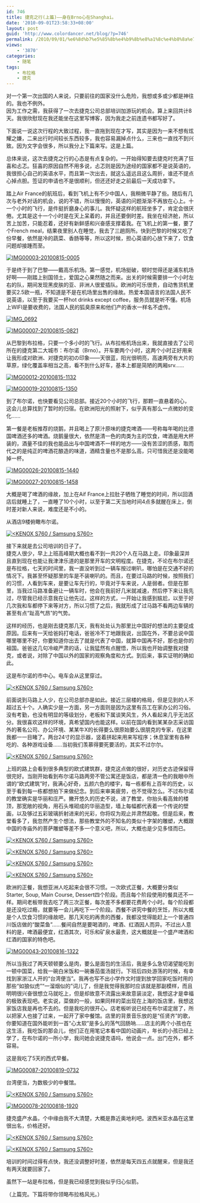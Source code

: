 ```yaml
---
id: 746
title: 捷克之行(上篇)——身在Brno心在Shanghai。
date: '2010-09-01T23:58:33+08:00'
layout: post
guid: 'http://www.colordancer.net/blog/?p=746'
permalink: /2010/09/01/%e6%8d%b7%e5%85%8b%e4%b9%8b%e8%a1%8c%e4%b8%8a%e7%af%87-%e8%ba%ab%e5%9c%a8brno%e5%bf%83%e5%9c%a8shanghai%e3%80%82/
views:
    - '3870'
categories:
    - 随笔
tags:
    - 布拉格
    - 捷克
---
```


对一个第一次出国的人来说，只要前往的国家没什么危险，我想或多或少都是神往的。我也不例外。  
因为工作之需，我获得了一次去捷克公司总部培训加游玩的机会。算上来回共计8天。我很欣慰现在我还能坐在这里写博客，因为我走之前连遗书都写好了。

下面说一说这次行程的大致过程，我一直拖到现在才写，其实是因为一来不想有炫耀之嫌，二来出行时间较长东西较多，我也容易漏掉点什么，三来也一直找不到兴致。因为文字会很多，所以我分上下篇来写。这是上篇。

总体来说，这次去捷克之行的心态是有点复杂的。一开始得知要去捷克时充满了狂喜和忐忑。狂喜的原因自然不用多说，忐忑则是因为途经的国家都不是说英语的，我很担心自己的英语水平，而且第一次出去，就这么遥远且这么周折，谁还不提点心掉点胆。签证的申请也不是很顺利，但还还好走之前最后一天成功拿下。

踏上Air France的航班后，看到飞机上有不少中国人，我稍微平静了些。随后有几次与老外对话的机会，说的不错，所以慢慢的，英语的问题渐渐不再放在心上。十一个小时的飞行，是件挺折磨身心的事儿。我怀疑这样的航班坐多了，肯定会很厌倦。尤其是这十一个小时是在天上呆着的，并且还要倒时差。我坐在经济舱，所以苦上加苦，只能忍着，还好有新鲜感和兴奋感支撑着我。在飞机上的第一餐，要了个French meal，结果夜里别人在睡觉，我去了三趟厕所。快到巴黎的时候又吃了份早餐，依然是冷的蔬菜、香肠等等，所以这时候，担心英语的心放下来了，饮食问题却接踵而至。

[![](http://www.colordancer.net/blog/wp-content/uploads/2010/09/IMG00003-20100815-0005-600x450.jpg "IMG00003-20100815-0005")](http://www.colordancer.net/blog/?attachment_id=749)

于是终于到了巴黎——戴高乐机场。第一感觉，机场挺破，顿时觉得还是浦东机场好啊——刚踏上别国领土，爱国之心果然随之而来。出关的时候需要排一个小时左右的队，期间发现黑皮肤的亚、非洲人很爱插队。欧洲的可乐很贵，自动售货机里要买2.5欧一瓶，不知道是不是在机场里出售的缘故。热爱本国语言的法国人民不说英语，以至于我要买一杯hot drinks except coffee，服务员就是听不懂。机场上WIFI是要收费的，法国人民的狐臭原来和他们产的香水一样名不虚传。

[![](http://www.colordancer.net/blog/wp-content/uploads/2010/09/IMG_0692-600x337.jpg "IMG_0692")](http://www.colordancer.net/blog/?attachment_id=750)  
  
[![](http://www.colordancer.net/blog/wp-content/uploads/2010/09/IMG00007-20100815-0821-600x450.jpg "IMG00007-20100815-0821")](http://www.colordancer.net/blog/?attachment_id=754)

从巴黎到布拉格，只要一个多小时的飞行。从布拉格机场出来，我就直接去了公司所在的捷克第二大城市：布尔诺（Brno）。开车要两个小时，这两个小时正好用来让我形成对欧洲、对捷克的初の印象——天很蓝，阳光很明亮，高速两旁有大片的草原，绿化覆盖率相当之高，看不到什么好车，基本上都是简陋的两厢srv……

[![](http://www.colordancer.net/blog/wp-content/uploads/2010/09/IMG00012-20100815-1132-600x450.jpg "IMG00012-20100815-1132")](http://www.colordancer.net/blog/?attachment_id=755)

[![](http://www.colordancer.net/blog/wp-content/uploads/2010/09/IMG00019-20100815-1350-600x450.jpg "IMG00019-20100815-1350")](http://www.colordancer.net/blog/?attachment_id=756)

到了布尔诺，也快要看见公司总部。接近20个小时的飞行，那颗一直悬着的心，这会儿总算找到了暂时的归宿。在欧洲阳光的照射下，似乎真有那么一点微妙的变化……

第一餐是老板推荐的烧鹅，并且喝上了原汁原味的捷克啤酒——号称每年喝的比德国啤酒还多的啤酒。烧鹅量很大，依然是清一色的肉类为主的饮食，啤酒是用大杯装的，酒量不佳的我也能品出与中国啤酒不一样的地方——没有苦涩的质感，取而代之的是纯正的啤酒花酿造的味道，酒精含量也不是那么高，只可惜我还是没能喝掉一杯。

[![](http://www.colordancer.net/blog/wp-content/uploads/2010/09/IMG00026-20100815-1440-600x450.jpg "IMG00026-20100815-1440")](http://www.colordancer.net/blog/?attachment_id=751)

[![](http://www.colordancer.net/blog/wp-content/uploads/2010/09/IMG00027-20100815-1458-600x450.jpg "IMG00027-20100815-1458")](http://www.colordancer.net/blog/?attachment_id=757)

大概是喝了啤酒的缘故，加上在Aif France上拉肚子牺牲了睡觉的时间，所以回酒店后就睡上了，一直睡了10个小时，以至于第二天当地时间4点多就醒在床上，倒时差对新人来说，难度还是不小的。

从酒店9楼俯瞰布尔诺。

[![](http://www.colordancer.net/blog/wp-content/uploads/2010/09/SDC10516-600x450.jpg "<KENOX S760  / Samsung S760>")](http://www.colordancer.net/blog/?attachment_id=765)

接下来就是去公司培训的日子了。  
捷克人很少，早上上班高峰期大概也看不到一共20个人在马路上走。印象最深并且直到现在也能让我津津乐道的是那里开车的文明程度。在捷克，不论在布尔诺还是布拉格，七天的时间里，我一直没听到过一辆车按过喇叭，哪怕是在交通不好的情况下。我甚至怀疑那里的车是不装喇叭的。而且，在要过马路的时候，按照我们的习惯，人看到车来，是要让车先行的，毕竟对于车来说，人是弱者。但是在那里，当我过马路准备避让一辆车时，他会在我前好几米就减速，然后停下来让我先过，尽管我已经示意我在让他先过。这样的方式，一开始让我感到尴尬，以至于好几次我和车都停下来等对方，所以习惯了之后，我就形成了过马路不看两边车辆的甚至有点“趾高气昂”的气势。

这样的经历，也是刚去捷克那几天，我有处处认为那里比中国好的想法的主要促成原因。后来有一天给爸妈打电话，爸爸冷不丁地跟我说，出国在外，不要总说中国哪里哪里不好，你要知道你出去了就是代表了中国，就算中国再不好，那也是你的祖国。爸爸这几句冷峻严肃的话，让我猛然有点醒悟，所以我也开始调整我对捷克，或者说，对除了中国以外的国家的观察角度和方式。到后来，事实证明的确如此。

这是布尔诺的市中心。电车会从这里穿过。

[![](http://www.colordancer.net/blog/wp-content/uploads/2010/09/SDC10543-600x450.jpg "<KENOX S760  / Samsung S760>")](http://www.colordancer.net/blog/?attachment_id=768)

前面说到马路上人少，在公司总部亦是如此。接近三层楼的格局，但是见到的人不超过五十个。人确实少是一方面，另一方面则是因为这里有员工在家办公的习俗。没有考勤，也没有明显的等级划分，老板和下属谈笑风生，外人看起来几乎无法区分。我很喜欢这样的环境，真希望国内也能这样。以前在国内看到某某杂志采访国外的著名公司、办公环境、某某牛X的长得要么很原始要么很朋克的专家，在这里我都一一目睹了。两台24寸的显示器，竖着拼起来用来写程序；休息室里有各种吃的、各种游戏设备……当初我们羡慕得要死要活的，其实不过尔尔。

[![](http://www.colordancer.net/blog/wp-content/uploads/2010/09/SDC10527-600x450.jpg "<KENOX S760  / Samsung S760>")](http://www.colordancer.net/blog/?attachment_id=775)

上班的路上会看到很多典型的欧式建筑群，捷克这点做的很好，对历史古迹保留得很完好。当刚开始看到布尔诺马路两旁不管公寓还是饭店，都是清一色的我眼中所谓的“欧式建筑”时，我满心好奇，五颜六色的楼宇，每一栋都有上百年的历史，以至于看到每一栋都想拍下来做纪念。到后来审美疲劳，也不觉得怎么。不过布尔诺的教堂确实是华丽和庄严。撇开悠久的历史不说，进了教堂，你抬头看高耸的楼顶，那宽敞的视角，用石头堆砌成的华丽造型，墙上每幅都代表着一个传说的壁画，以及够过五彩玻璃折射进来的光彩，你将叹为观止并肃然起敬。但是后来，教堂看多了，我忽然产生个想法，那些教堂外的不知名的类似十字架的雕塑，大概跟中国的寺庙外的菩萨雕塑等差不多一个意义吧，所以，大概也是少见多怪而已。

[![](http://www.colordancer.net/blog/wp-content/uploads/2010/09/SDC10519-600x450.jpg "<KENOX S760  / Samsung S760>")](http://www.colordancer.net/blog/?attachment_id=767)

[![](http://www.colordancer.net/blog/wp-content/uploads/2010/09/SDC10559-600x450.jpg "<KENOX S760  / Samsung S760>")](http://www.colordancer.net/blog/?attachment_id=770)

[![](http://www.colordancer.net/blog/wp-content/uploads/2010/09/SDC10518-600x450.jpg "<KENOX S760  / Samsung S760>")](http://www.colordancer.net/blog/?attachment_id=766)

[![](http://www.colordancer.net/blog/wp-content/uploads/2010/09/SDC10562-600x450.jpg "<KENOX S760  / Samsung S760>")](http://www.colordancer.net/blog/?attachment_id=771)

欧洲的正餐，我想亚洲人吃起来会很不习惯。一次欧式正餐，大概要分类似Starter, Soup, Main Course, Dessert四个阶段。而且每个阶段使用的餐具还不一样。期间老板带我去吃了两三次正餐，每次差不多都要花费两个小时。每个阶段都是还没吃过瘾，就要等一会儿再吃下一个阶段。西餐不讲究中餐的烹饪，所以大概是个人饮食习惯的缘故吧，那几天吃的再贵的西餐，我都没觉得能赶上一个普通四川饭店做的“酸菜鱼”……餐间自然是要喝酒的，啤酒、红酒因人而异。不过出人意料的是，啤酒最便宜，红酒其次，可乐和矿泉水最贵，这大概就是一个盛产啤酒和红酒的国家的特色吧。

[![](http://www.colordancer.net/blog/wp-content/uploads/2010/09/IMG00043-20100816-1322-600x450.jpg "IMG00043-20100816-1322")](http://www.colordancer.net/blog/?attachment_id=758)

所以当我过了两天顿顿要么是肉，要么是面包的生活后，我是多么急切渴望能吃到一顿中国菜，给我一碗白米饭和一碗番茄蛋汤就行。下班后四处游荡的时候，有幸找到家浙江人开的“台湾便当”。我再也写不出小学作文时提到放学回家吃饭时用的那些“如狼似虎”“一溜烟似的”词儿了，但是我觉得我那时应该就是那副模样，而且明明很兴奋很想立马就吃上，但是却故意不流露出来故意装淡定，我想这才是幸福的极致表现吧。老实说，菜做的一般，如果同样的菜出现在上海的饭店里，我想这家饭店我是再也不去的。但是我吃的很开心。店老板听说已经在布尔诺定居了，所以把家人也接了过来，一起开了家中餐馆。店里的背景音乐放的是“任贤齐”的歌，你要知道在国外能听到一首“心太软”是多么的荡气回肠呐……店主的两个小孩也在这生活，我吃饭的那会儿，他们正在用笔记本看中国的动画片，年长的小孩已经上学了，在布尔诺的一所小学，我问她会说捷克语吗，他说会一点。出门在外，都不容易。

这是我吃了5天的西式早餐。

[![](http://www.colordancer.net/blog/wp-content/uploads/2010/09/IMG00087-20100819-0732-600x450.jpg "IMG00087-20100819-0732")](http://www.colordancer.net/blog/?attachment_id=762)

台湾便当，为数极少的中餐馆。

[![](http://www.colordancer.net/blog/wp-content/uploads/2010/09/SDC10549-600x450.jpg "<KENOX S760  / Samsung S760>")](http://www.colordancer.net/blog/?attachment_id=769)

[![](http://www.colordancer.net/blog/wp-content/uploads/2010/09/IMG00078-20100818-1920-600x450.jpg "IMG00078-20100818-1920")](http://www.colordancer.net/blog/?attachment_id=761)

捷克盛产水晶，个中缘由我不大清楚，大概是靠近奥地利吧。波西米亚水晶在这里很出名，价格还好。

[![](http://www.colordancer.net/blog/wp-content/uploads/2010/09/SDC10588-600x450.jpg "<KENOX S760  / Samsung S760>")](http://www.colordancer.net/blog/?attachment_id=752)

[![](http://www.colordancer.net/blog/wp-content/uploads/2010/09/SDC10589-600x450.jpg "<KENOX S760  / Samsung S760>")](http://www.colordancer.net/blog/?attachment_id=753)

培训的时间过得有点快，我还没调整好时差，依然是每天四五点就醒来，但是我还有两天就要回家了。

虽然下一站是布拉格，但是我已经感觉到我似乎归心似箭。

（上篇完。下篇将带你领略布拉格风光。）